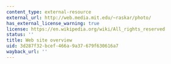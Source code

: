 ```yaml
---
content_type: external-resource
external_url: http://web.media.mit.edu/~raskar/photo/
has_external_license_warning: true
license: https://en.wikipedia.org/wiki/All_rights_reserved
status: ''
title: Web site overview
uid: 3d287f32-bcef-466a-9a37-679f630616a7
wayback_url: ''
---
```

